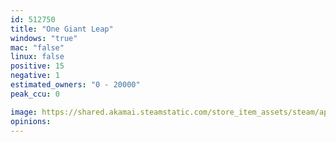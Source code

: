 ```yaml
---
id: 512750
title: "One Giant Leap"
windows: "true"
mac: "false"
linux: false
positive: 15
negative: 1
estimated_owners: "0 - 20000"
peak_ccu: 0

image: https://shared.akamai.steamstatic.com/store_item_assets/steam/apps/512750/header.jpg?t=1715982785
opinions:
---
```

